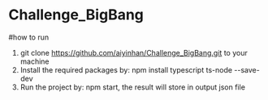 # Challenge_BigBang

#how to run

1. git clone https://github.com/aiyinhan/Challenge_BigBang.git to your machine
2. Install the required packages by: npm install typescript ts-node --save-dev
4. Run the project by: npm start, the result will store in output json file
